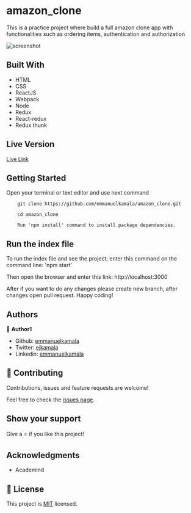 # amazon_clone

This is a practice project where build a full amazon clone app with functionalities such as ordering items, authentication and authorization

![screenshot](./public/images/amazon.png)

## Built With

- HTML
- CSS
- ReactJS
- Webpack
- Node
- Redux
- React-redux
- Redux thunk


## Live Version

[Live Link](live.com/)


## Getting Started

Open your terminal or text editor and use next command

        git clone https://github.com/emmanuelkamala/amazon_clone.git

        cd amazon_clone

        Run 'npm install' command to install package dependencies.

## Run the index file

To run the index file and see the project; enter this command on the command line:
'npm start'

Then open the browser and enter this link:
http://localhost:3000

After if you want to do any changes please create new branch, after changes open pull request.
Happy coding! 



## Authors


👤 **Author1**

- Github: [emmanuelkamala](https://github.com/emmanuelkamala)
- Twitter: [ejkamala](https://twitter.com/ejkamala)
- Linkedin: [emmanuelkamala](https://linkedin.com/in/emmanuelkamala)

## 🤝 Contributing

Contributions, issues and feature requests are welcome!

Feel free to check the [issues page](issues/).

## Show your support

Give a ⭐️ if you like this project!

## Acknowledgments

- Academind

## 📝 License

This project is [MIT](lic.url) licensed.
